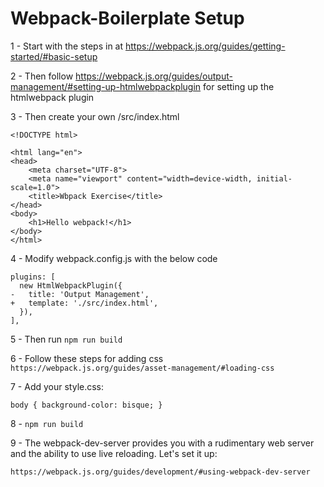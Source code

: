 # Webpack-Boilerplate Setup

1 - Start with the steps in at https://webpack.js.org/guides/getting-started/#basic-setup

2 - Then follow https://webpack.js.org/guides/output-management/#setting-up-htmlwebpackplugin for setting up the htmlwebpack plugin

3 - Then create your own /src/index.html

```
<!DOCTYPE html>

<html lang="en">
<head>
    <meta charset="UTF-8">
    <meta name="viewport" content="width=device-width, initial-scale=1.0">
    <title>Wbpack Exercise</title>
</head>
<body>
    <h1>Hello webpack!</h1>
</body>
</html>
```

4 - Modify webpack.config.js with the below code

```
plugins: [
  new HtmlWebpackPlugin({
-   title: 'Output Management',
+   template: './src/index.html',
  }),
],
```

5 - Then run `npm run build`

6 - Follow these steps for adding css `https://webpack.js.org/guides/asset-management/#loading-css`

7 - Add your style.css:

`body { background-color: bisque; }`

8 - `npm run build`

9 - The webpack-dev-server provides you with a rudimentary web server and the ability to use live reloading. Let's set it up:

`https://webpack.js.org/guides/development/#using-webpack-dev-server`
